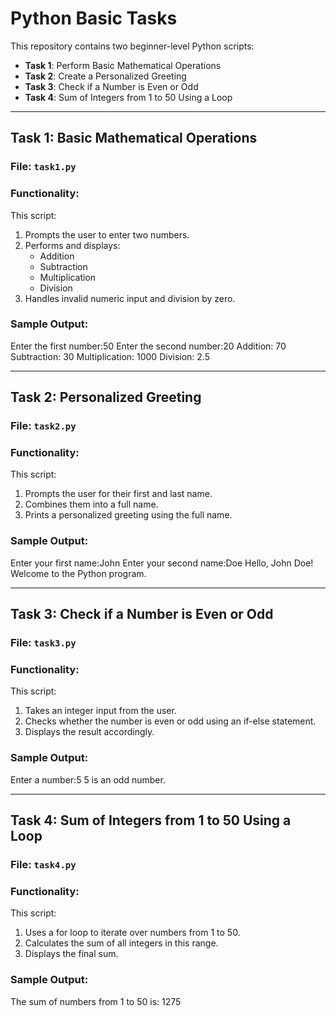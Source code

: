 # Python Basic Tasks

This repository contains two beginner-level Python scripts:

- **Task 1**: Perform Basic Mathematical Operations
- **Task 2**: Create a Personalized Greeting
- **Task 3**: Check if a Number is Even or Odd
- **Task 4**: Sum of Integers from 1 to 50 Using a Loop

---

## Task 1: Basic Mathematical Operations

### File: `task1.py`

### Functionality:
This script:
1. Prompts the user to enter two numbers.
2. Performs and displays:
   - Addition
   - Subtraction
   - Multiplication
   - Division
3. Handles invalid numeric input and division by zero.

### Sample Output:
Enter the first number:50
Enter the second number:20
Addition:  70
Subtraction:  30
Multiplication:  1000
Division:  2.5


---

## Task 2: Personalized Greeting

### File: `task2.py`

### Functionality:
This script:
1. Prompts the user for their first and last name.
2. Combines them into a full name.
3. Prints a personalized greeting using the full name.

### Sample Output:
Enter your first name:John
Enter your second name:Doe
Hello, John Doe! Welcome to the Python program.


---

## Task 3: Check if a Number is Even or Odd

### File: `task3.py`

### Functionality:
This script:
1. Takes an integer input from the user.
2. Checks whether the number is even or odd using an if-else statement.
3. Displays the result accordingly.

### Sample Output:
Enter a number:5
5 is an odd number.


---

## Task 4: Sum of Integers from 1 to 50 Using a Loop

### File: `task4.py`

### Functionality:
This script:
1. Uses a for loop to iterate over numbers from 1 to 50.
2. Calculates the sum of all integers in this range.
3. Displays the final sum.

### Sample Output:
The sum of numbers from 1 to 50 is: 1275
